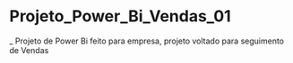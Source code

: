 # Projeto_Power_Bi_Vendas_01
_ Projeto de Power Bi feito para empresa, projeto voltado para seguimento de Vendas
